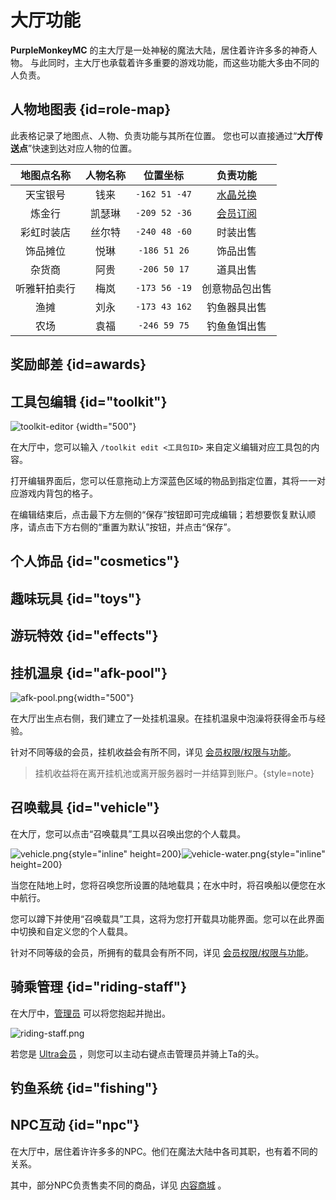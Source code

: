 # 大厅功能

**PurpleMonkeyMC** 的主大厅是一处神秘的魔法大陆，居住着许许多多的神奇人物。
与此同时，主大厅也承载着许多重要的游戏功能，而这些功能大多由不同的人负责。

## 人物地图表 {id=role-map}

此表格记录了地图点、人物、负责功能与其所在位置。
您也可以直接通过“**大厅传送点**”快速到达对应人物的位置。

| 地图点名称  | 人物名称 |     位置坐标      |           负责功能            |
|:------:|:----:|:-------------:|:-------------------------:|
|  天宝银号  |  钱来  | `-162 51 -47` | [水晶兑换](recharge.md#howto) |
|  炼金行   | 凯瑟琳  | `-209 52 -36` |  [会员订阅](ranks.md#howto)   |
| 彩虹时装店  | 丝尔特  | `-240 48 -60` |           时装出售            | 
|  饰品摊位  |  悦琳  | `-186 51 26`  |           饰品出售            |
|  杂货商   |  阿贵  | `-206 50 17`  |           道具出售            |
| 听雅轩拍卖行 |  梅岚  | `-173 56 -19` |          创意物品包出售          |
|   渔摊   |  刘永  | `-173 43 162` |          钓鱼器具出售           |
|   农场   |  袁福  | `-246 59 75`  |          钓鱼鱼饵出售           |

## 奖励邮差 {id=awards}

## 工具包编辑 {id="toolkit"}
![toolkit-editor](toolkit-editor.jpg) {width="500"}

在大厅中，您可以输入 `/toolkit edit <工具包ID>` 来自定义编辑对应工具包的内容。

打开编辑界面后，您可以任意拖动上方深蓝色区域的物品到指定位置，其将一一对应游戏内背包的格子。

在编辑结束后，点击最下方左侧的“保存”按钮即可完成编辑；若想要恢复默认顺序，请点击下方右侧的“重置为默认”按钮，并点击“保存”。

## 个人饰品 {id="cosmetics"}

## 趣味玩具 {id="toys"}

## 游玩特效 {id="effects"}

## 挂机温泉 {id="afk-pool"}
![afk-pool.png](afk-pool.png){width="500"}

在大厅出生点右侧，我们建立了一处挂机温泉。在挂机温泉中泡澡将获得金币与经验。

针对不同等级的会员，挂机收益会有所不同，详见 [会员权限/权限与功能](ranks.md)。

> 挂机收益将在离开挂机池或离开服务器时一并结算到账户。{style=note}

## 召唤载具 {id="vehicle"}

在大厅，您可以点击“召唤载具”工具以召唤出您的个人载具。

![vehicle.png](vehicle.png){style="inline" height=200}![vehicle-water.png](vehicle-water.png){style="inline" height=200}

当您在陆地上时，您将召唤您所设置的陆地载具；在水中时，将召唤船以便您在水中航行。

您可以蹲下并使用“召唤载具”工具，这将为您打开载具功能界面。您可以在此界面中切换和自定义您的个人载具。

针对不同等级的会员，所拥有的载具会有所不同，详见 [会员权限/权限与功能](ranks.md)。

## 骑乘管理 {id="riding-staff"}

在大厅中，[管理员](staff.md) 可以将您抱起并抛出。

![riding-staff.png](riding-staff.png)

若您是 [Ultra会员](ranks.md) ，则您可以主动右键点击管理员并骑上Ta的头。

## 钓鱼系统 {id="fishing"}

## NPC互动 {id="npc"}

在大厅中，居住着许许多多的NPC。他们在魔法大陆中各司其职，也有着不同的关系。

其中，部分NPC负责售卖不同的商品，详见 [内容商城](store.md) 。